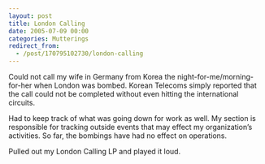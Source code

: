 ```yaml
---
layout: post
title: London Calling
date: 2005-07-09 00:00
categories: Mutterings
redirect_from:
  - /post/170795102730/london-calling
---
```

Could not call my wife in Germany from Korea the night-for-me/morning-for-her when London was bombed. Korean Telecoms simply reported that the call could not be completed without even hitting the international circuits.

Had to keep track of what was going down for work as well. My section is responsible for tracking outside events that may effect my organization&rsquo;s activities. So far, the bombings have had no effect on operations.

Pulled out my London Calling LP and played it loud.
